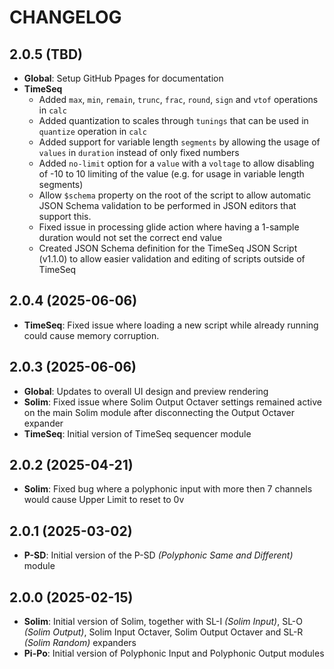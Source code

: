 # CHANGELOG

## 2.0.5 (TBD)

* **Global**: Setup GitHub Ppages for documentation
* **TimeSeq**
  * Added `max`, `min`, `remain`, `trunc`, `frac`, `round`, `sign` and `vtof` operations in `calc`
  * Added quantization to scales through `tunings` that can be used in `quantize` operation in `calc`
  * Added support for variable length `segments` by allowing the usage of `values` in `duration` instead of only fixed numbers
  * Added `no-limit` option for a `value` with a `voltage` to allow disabling of -10 to 10 limiting of the value (e.g. for usage in variable length segments)
  * Allow `$schema` property on the root of the script to allow automatic JSON Schema validation to be performed in JSON editors that support this.
  * Fixed issue in processing glide action where having a 1-sample duration would not set the correct end value
  * Created JSON Schema definition for the TimeSeq JSON Script (v1.1.0) to allow easier validation and editing of scripts outside of TimeSeq

## 2.0.4 (2025-06-06)

* **TimeSeq**: Fixed issue where loading a new script while already running could cause memory corruption.

## 2.0.3 (2025-06-06)

* **Global**: Updates to overall UI design and preview rendering
* **Solim**: Fixed issue where Solim Output Octaver settings remained active on the main Solim module after disconnecting the Output Octaver expander
* **TimeSeq**: Initial version of TimeSeq sequencer module

## 2.0.2 (2025-04-21)

* **Solim**: Fixed bug where a polyphonic input with more then 7 channels would cause Upper Limit to reset to 0v

## 2.0.1 (2025-03-02)

* **P-SD**: Initial version of the P-SD *(Polyphonic Same and Different)* module

## 2.0.0 (2025-02-15)

* **Solim**: Initial version of Solim, together with SL-I *(Solim Input)*, SL-O *(Solim Output)*, Solim Input Octaver, Solim Output Octaver and SL-R *(Solim Random)* expanders
* **Pi-Po**: Initial version of Polyphonic Input and Polyphonic Output modules
